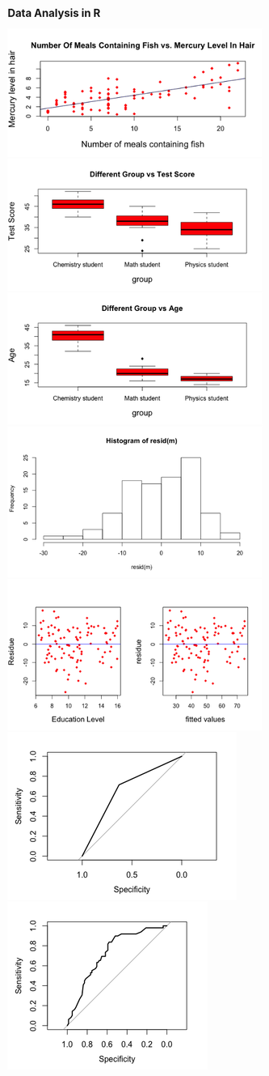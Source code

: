 ## Data Analysis in R
[linear]: https://github.com/RichardHty/dataAnalysis/blob/master/R_wd/Rplot02.png
[boxplot_testScore]: https://github.com/RichardHty/dataAnalysis/blob/master/R_wd/Rplot03.png 
[boxplot_age]:https://github.com/RichardHty/dataAnalysis/blob/master/R_wd/Rplot04.png 
[residual]:https://github.com/RichardHty/dataAnalysis/blob/master/R_wd/Rplot04_04.png 
[histogram]:https://github.com/RichardHty/dataAnalysis/blob/master/R_wd/Rplot04_03.png 
[roc_01]:https://github.com/RichardHty/dataAnalysis/blob/master/R_wd/Rplot05.png 
[roc_02]:https://github.com/RichardHty/dataAnalysis/blob/master/R_wd/Rplot06.png

![alt text][linear]
![alt text][boxplot_testScore]
![alt text][boxplot_age]
![alt text][histogram]
![alt text][residual]
![alt text][roc_01]
![alt text][roc_02]
